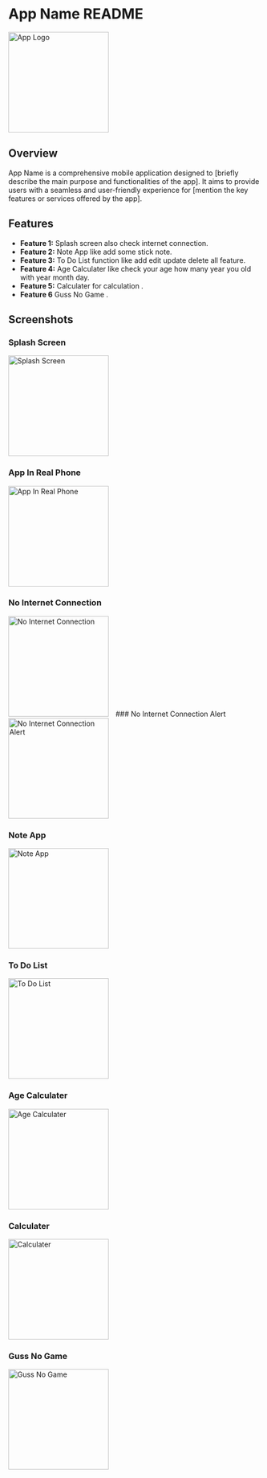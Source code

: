 # App Name README

<img src="path-to-your-logo" alt="App Logo" width="200">

## Overview

App Name is a comprehensive mobile application designed to [briefly describe the main purpose and functionalities of the app]. It aims to provide users with a seamless and user-friendly experience for [mention the key features or services offered by the app].

## Features

- **Feature 1:** Splash screen also check internet connection.
- **Feature 2:** Note App like add some stick note.
- **Feature 3:** To Do List function like add edit update delete all feature.
- **Feature 4:** Age Calculater like check your age how many year you old with year month day.
- **Feature 5:** Calculater for calculation .
- **Feature 6** Guss No Game  .

## Screenshots

### Splash Screen
<img src="https://image-cg99.vercel.app/All-in-one-app-image/splacescreen.jpg" alt="Splash Screen" width="200" style="display:inline; margin-right:10px;">

### App In Real Phone
<img src="https://image-cg99.vercel.app/All-in-one-app-image/app%20in%20real%20phone.jpg" alt="App In Real Phone" width="200" style="display:inline; margin-right:10px;">

### No Internet Connection
<img src="https://image-cg99.vercel.app/All-in-one-app-image/No-Internet-connection.jpg" alt="No Internet Connection" width="200" style="display:inline; margin-right:10px;">
### No Internet Connection Alert
<img src="https://image-cg99.vercel.app/All-in-one-app-image/no-internet-alert-message.jpg" alt="No Internet Connection Alert" width="200" style="display:inline; margin-right:10px;">

### Note App
<img src="https://image-cg99.vercel.app/All-in-one-app-image/note-app.jpg" alt="Note App" width="200" style="display:inline; margin-right:10px;">

### To Do List
<img src="https://image-cg99.vercel.app/All-in-one-app-image/to-do-app.jpg" alt="To Do List" width="200" style="display:inline; margin-right:10px;">

### Age Calculater
<img src="https://image-cg99.vercel.app/All-in-one-app-image/age-calculater.jpg" alt="Age Calculater" width="200" style="display:inline; margin-right:10px;">

### Calculater
<img src="https://image-cg99.vercel.app/All-in-one-app-image/calculater.jpg" alt="Calculater" width="200" style="display:inline; margin-right:10px;">

### Guss No Game
<img src="https://image-cg99.vercel.app/All-in-one-app-image/guss-no.jpg" alt="Guss No Game" width="200" style="display:inline; margin-right:10px;">

